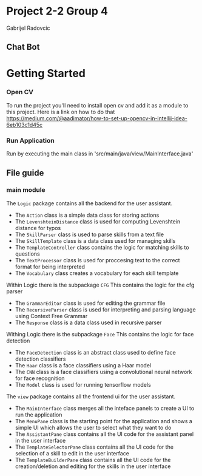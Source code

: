 # Project 2-2 Group 4
Gabrijel Radovcic
## Chat Bot
# Getting Started

### Open CV
To run the project you'll need to install open cv and add it as a module to this project.
Here is a link on how to do that
https://medium.com/@aadimator/how-to-set-up-opencv-in-intellij-idea-6eb103c1d45c

### Run Application
Run by executing the main class in 'src/main/java/view/MainInterface.java'



## File guide

### main module
The `Logic` package contains all the backend for the user assistant.
- The `Action` class is a simple data class for storing actions
- The `LevenshteinDistance` class is used for computing Levenshtein distance for typos
- The `SkillParser` class is used to parse skills from a text file
- The `SkillTemplate` class is a data class used for managing skills
- The `TemplateController` class contains the logic for matching skills to questions
- The `TextProcessor` class is used for proccesing text to the correct format for being interpreted
- The `Vocabulary` class creates a vocabulary for each skill template

Within Logic there is the subpackage `CFG` This contains the logic for the cfg parser
- The `GrammarEditor` class is used for editing the grammar file
- The `RecursiveParser` class is used for interpreting and parsing language using Context Free Grammar
- The `Response` class is a data class used in recursive parser

Withing Logic there is the subpackage `Face` This contains the logic for face detection
- The `FaceDetection` class is an abstract class used to define face detection classifiers
- The `Haar` class is a face classifiers using a Haar model
- The `CNN` class is a face classifiers using a convolutional neural network for face recognition
- The `Model` class is used for running tensorflow models

The `view` package contains all the frontend ui for the user assistant.
- The `MainInterface` class merges all the inteface panels to create a UI to run the application
- The `MenuPane` class is the starting point for the application and shows a simple UI which allows the user to select what they want to do
- The `AssistantPane` class contains all the UI code for the assistant panel in the user interface
- The `TemplateSelectorPane` class contains all the UI code for the selection of a skill to edit in the user interface
- The `TemplateBuilderPane` class contains all the UI code for the creation/deletion and editing for the skills in the user interface

